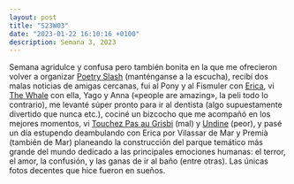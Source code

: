 ```yaml
---
layout: post
title: "S23W03"
date: "2023-01-22 16:10:16 +0100"
description: Semana 3, 2023
---
```

Semana agridulce y confusa pero también bonita en la que me ofrecieron volver a
organizar [Poetry Slash](https://photos.javierarce.com/post/173296117722/poetry-slash-la-casa-encendida) (manténganse
a la escucha), recibí dos malas noticias de amigas cercanas, fui al Pony y al
Fismuler con [Erica](https://www.ericafustero.com), vi [The
Whale](https://letterboxd.com/javier/film/the-whale-2022) con ella, Yago y Anna
(«people are amazing», la peli todo lo contrario), me levanté súper pronto para
ir al dentista (algo supuestamente divertido que nunca etc.), cociné un
bizcocho que me acompañó en los mejores momentos, vi [Touchez
Pas au Grisbi](https://letterboxd.com/javier/film/touchez-pas-au-grisbi) (mal)
y [Undine](https://letterboxd.com/javier/film/undine-2020) (peor), y pasé un día
estupendo deambulando con Erica por Vilassar de Mar y Premià (también de Mar)
planeando la construcción del parque temático más grande del mundo dedicado a
las principales emociones humanas: el terror, el amor, la confusión, y las
ganas de ir al baño (entre otras). Las únicas fotos decentes que hice fueron en
sueños.
